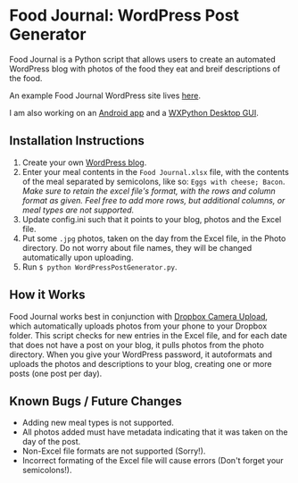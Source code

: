 Food Journal: WordPress Post Generator
======================================

Food Journal is a Python script that allows users to create an
automated WordPress blog with photos of the food they eat and breif
descriptions of the food.

An example Food Journal WordPress site lives [here][1].

I am also working on an [Android app][2] and a [WXPython Desktop GUI][3].

Installation Instructions
-------------------------

1. Create your own [WordPress blog][4].
2. Enter your meal contents in the `Food Journal.xlsx` file, with the contents
   of the meal separated by semicolons, like so: `Eggs with cheese; Bacon`.
   <em>Make sure to retain the excel file's format, with the rows and column
   format as given.  Feel free to add more rows, but additional columns, or meal
   types are not supported.</em>
3. Update config.ini such that it points to your blog, photos and the Excel 
   file.
4. Put some `.jpg` photos, taken on the day from the Excel file, in the Photo
   directory.  Do not worry about file names, they will be changed automatically 
   upon uploading.
5. Run `$ python WordPressPostGenerator.py`.

How it Works
------------

Food Journal works best in conjunction with [Dropbox Camera Upload][5], 
which automatically uploads photos from your phone to your Dropbox 
folder.  This script checks for new entries in the Excel file, and for 
each date that does not have a post on your blog, it pulls photos from 
the photo directory.  When you give your WordPress password, it autoformats
and uploads the photos and descriptions to your blog, creating one or more
posts (one post per day).

Known Bugs / Future Changes
---------------------------

- Adding new meal types is not supported.
- All photos added must have metadata indicating that it was taken on the 
  day of the post.
- Non-Excel file formats are not supported (Sorry!).
- Incorrect formating of the Excel file will cause errors (Don't forget your
  semicolons!).


[1]: http://dansfoodjournal.wordpress.com
[2]: https://github.com/danrschlosser/FoodJournal-Android/
[3]: https://github.com/danrschlosser/LearningWXPython
[4]: http://wordpress.com/
[5]: https://www.dropbox.com/help/289/en

